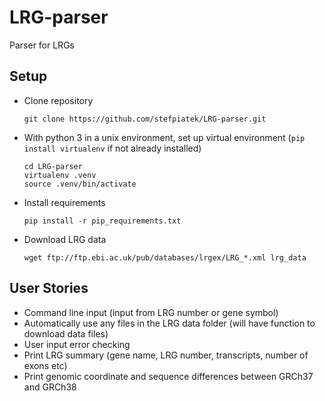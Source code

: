 # LRG-parser
Parser for LRGs 

## Setup

- Clone repository 

      git clone https://github.com/stefpiatek/LRG-parser.git

- With python 3 in a unix environment, set up virtual environment (`pip install virtualenv`
 if not already installed)
    
      cd LRG-parser
      virtualenv .venv
      source .venv/bin/activate 
- Install requirements

      pip install -r pip_requirements.txt

- Download LRG data

      wget ftp://ftp.ebi.ac.uk/pub/databases/lrgex/LRG_*.xml lrg_data

## User Stories

- Command line input (input from LRG number or gene symbol)
- Automatically use any files in the LRG data folder (will have function to download data files)
- User input error checking
- Print LRG summary (gene name, LRG number, transcripts, number of exons etc)
- Print genomic coordinate and sequence differences between GRCh37 and GRCh38
